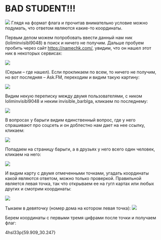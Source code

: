 # BAD STUDENT!!!  
![](img/lol.png)
Глядя на формат флага и прочитав внимательно условие можно подумать, что ответом являются какие-то координаты.

Первым делом можем попробовать ввести данный нам ник (loliminvisibl9048) в поиск и ничего не получим. Дальше пробуем пробить через сайт https://namechk.com/, увидим, что он нашел этот ник в некоторых сервисах:

![](img/RackMultipart20200928-4-7zk69m_html_a7b871b7648a0de.png)

(Серым – где нашел). Если прокликаем по всем, то ничего не получим, но вот последняя – Ask.FM, переходим и видим такую картину:

![](img/RackMultipart20200928-4-7zk69m_html_43b1226647a954b4.png)

Видим некую переписку между двумя пользователями, с ником loliminvisibl9048 и неким invisible\_barblga, кликаем по последнему:

![](img/RackMultipart20200928-4-7zk69m_html_ebe94f2efcc30aae.png)

В вопросах у барыги видим единственный вопрос, где у него спрашивают про соцсеть и он доблестно нам дает на нее ссылку, кликаем:

![](img/RackMultipart20200928-4-7zk69m_html_b5b1614341f47d2c.png)

Попадаем на страницу барыги, а в друзьях у него всего один человек, кликаем на него:

![](img/RackMultipart20200928-4-7zk69m_html_bbe30aa0057eda97.png)

И видим карту с двумя отмеченными точками, угадать координаты какой являются ответом, можно только проверкой. Правильной является левая точка, так что открываем ее на гугл картах или любых других и смотрим координаты:

![](img/RackMultipart20200928-4-7zk69m_html_a72493b6ada5922a.png)

Тыкаем в девяточку (номер дома на котором левая точка): ![](img/RackMultipart20200928-4-7zk69m_html_cc9a53fda15639f9.png)

Берем координаты с первыми тремя цифрами после точки и получаем флаг:

4hsl33p{59.909\_30.247}
